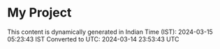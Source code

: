 # My Project

This content is dynamically generated in Indian Time (IST): 2024-03-15 05:23:43 IST
Converted to UTC: 2024-03-14 23:53:43 UTC
